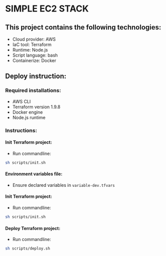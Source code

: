 # SIMPLE EC2 STACK
## This project contains the following technologies:
- Cloud provider: AWS
- IaC tool: Terraform
- Runtime: Node.js
- Script language: bash
- Containerize: Docker

## Deploy instruction:
### Required installations:
- AWS CLI
- Terraform version 1.9.8
- Docker engine
- Node.js runtime

### Instructions:
#### Init Terraform project:
- Run commandline:
```bash
sh scripts/init.sh
```

#### Environment variables file:
- Ensure declared variables in `variable-dev.tfvars`

#### Init Terraform project:
- Run commandline:
```bash
sh scripts/init.sh
```

#### Deploy Terraform project:
- Run commandline:
```bash
sh scripts/deploy.sh
```
